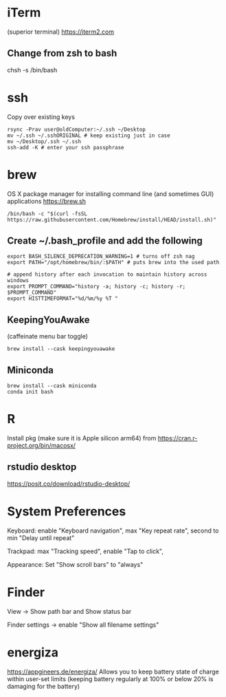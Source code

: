 # iTerm
(superior terminal)
https://iterm2.com

## Change from zsh to bash
chsh -s /bin/bash

# ssh
Copy over existing keys
```
rsync -Prav user@oldComputer:~/.ssh ~/Desktop
mv ~/.ssh ~/.sshORIGINAL # keep existing just in case
mv ~/Desktop/.ssh ~/.ssh
ssh-add -K # enter your ssh passphrase
```

# brew
OS X package manager for installing command line (and sometimes GUI) applications
https://brew.sh
```
/bin/bash -c "$(curl -fsSL https://raw.githubusercontent.com/Homebrew/install/HEAD/install.sh)"
```

## Create ~/.bash_profile and add the following
```
export BASH_SILENCE_DEPRECATION_WARNING=1 # turns off zsh nag
export PATH="/opt/homebrew/bin/:$PATH" # puts brew into the used path

# append history after each invocation to maintain history across windows
export PROMPT_COMMAND="history -a; history -c; history -r; $PROMPT_COMMAND"
export HISTTIMEFORMAT="%d/%m/%y %T "
```

## KeepingYouAwake
(caffeinate menu bar toggle)
```
brew install --cask keepingyouawake
```

## Miniconda
```
brew install --cask miniconda
conda init bash
```

# R
Install pkg (make sure it is Apple silicon arm64) from https://cran.r-project.org/bin/macosx/

## rstudio desktop
https://posit.co/download/rstudio-desktop/

# System Preferences
Keyboard: enable "Keyboard navigation", max "Key repeat rate", second to min "Delay until repeat"

Trackpad: max "Tracking speed", enable "Tap to click", 

Appearance: Set "Show scroll bars" to "always"

# Finder

View -> Show path bar and Show status bar

Finder settings -> enable "Show all filename settings"


# energiza
https://appgineers.de/energiza/
Allows you to keep battery state of charge within user-set limits (keeping battery regularly at 100% or below 20% is damaging for the battery)
